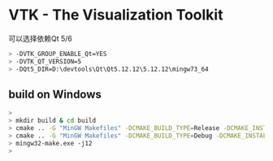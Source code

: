 # VTK - The Visualization Toolkit

可以选择依赖Qt 5/6

```bash
> -DVTK_GROUP_ENABLE_Qt=YES
> -DVTK_QT_VERSION=5
> -DQt5_DIR=D:\devtools\Qt\Qt5.12.12\5.12.12\mingw73_64
```


## build on Windows 

```bash
>
> mkdir build & cd build
> cmake .. -G "MinGW Makefiles" -DCMAKE_BUILD_TYPE=Release -DCMAKE_INSTALL_PREFIX=D:\devtools\VTK.9.3.0 -DVTK_GROUP_ENABLE_Qt=YES
> cmake .. -G "MinGW Makefiles" -DCMAKE_BUILD_TYPE=Debug -DCMAKE_INSTALL_PREFIX=D:\devtools\VTK.9.3.0 -DVTK_GROUP_ENABLE_Qt=YES
> mingw32-make.exe -j12
>
```
